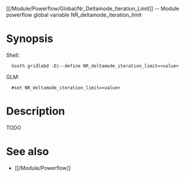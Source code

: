 [[/Module/Powerflow/Global/Nr_Deltamode_Iteration_Limit]] -- Module powerflow global variable NR_deltamode_iteration_limit

# Synopsis
Shell:
~~~
  host% gridlabd -D|--define NR_deltamode_iteration_limit=<value>
~~~
GLM:
~~~
  #set NR_deltamode_iteration_limit=<value>
~~~

# Description

TODO

# See also
* [[/Module/Powerflow]]
